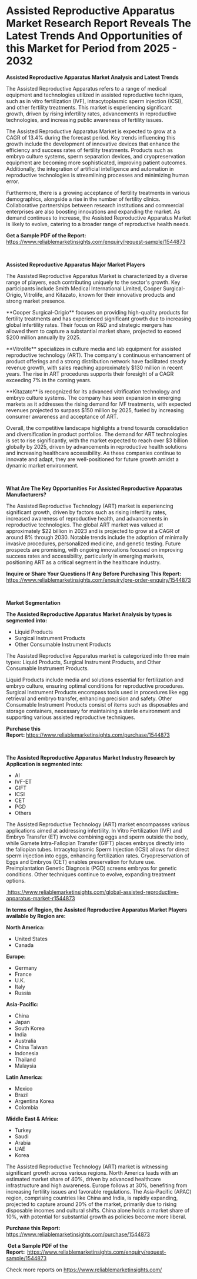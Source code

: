 <p><h1>Assisted Reproductive Apparatus Market Research Report Reveals The Latest Trends And Opportunities of this Market for Period from 2025 - 2032</h1></p><p><strong>Assisted Reproductive Apparatus Market Analysis and Latest Trends</strong></p>
<p><p>The Assisted Reproductive Apparatus refers to a range of medical equipment and technologies utilized in assisted reproductive techniques, such as in vitro fertilization (IVF), intracytoplasmic sperm injection (ICSI), and other fertility treatments. This market is experiencing significant growth, driven by rising infertility rates, advancements in reproductive technologies, and increasing public awareness of fertility issues.</p><p>The Assisted Reproductive Apparatus Market is expected to grow at a CAGR of 13.4% during the forecast period. Key trends influencing this growth include the development of innovative devices that enhance the efficiency and success rates of fertility treatments. Products such as embryo culture systems, sperm separation devices, and cryopreservation equipment are becoming more sophisticated, improving patient outcomes. Additionally, the integration of artificial intelligence and automation in reproductive technologies is streamlining processes and minimizing human error.</p><p>Furthermore, there is a growing acceptance of fertility treatments in various demographics, alongside a rise in the number of fertility clinics. Collaborative partnerships between research institutions and commercial enterprises are also boosting innovations and expanding the market. As demand continues to increase, the Assisted Reproductive Apparatus Market is likely to evolve, catering to a broader range of reproductive health needs.</p></p>
<p><strong>Get a Sample PDF of the Report:&nbsp;</strong> <a href="https://www.reliablemarketinsights.com/enquiry/request-sample/1544873?utm_campaign=2943&utm_medium=2&utm_source=Github&utm_content=ia&utm_term=04032025&utm_id=assisted-reproductive-apparatus">https://www.reliablemarketinsights.com/enquiry/request-sample/1544873</a></p>
<p>&nbsp;</p>
<p><strong>Assisted Reproductive Apparatus Major Market Players</strong></p>
<p><p>The Assisted Reproductive Apparatus Market is characterized by a diverse range of players, each contributing uniquely to the sector's growth. Key participants include Smith Medical International Limited, Cooper Surgical-Origio, Vitrolife, and Kitazato, known for their innovative products and strong market presence.</p><p>**Cooper Surgical-Origio** focuses on providing high-quality products for fertility treatments and has experienced significant growth due to increasing global infertility rates. Their focus on R&D and strategic mergers has allowed them to capture a substantial market share, projected to exceed $200 million annually by 2025.</p><p>**Vitrolife** specializes in culture media and lab equipment for assisted reproductive technology (ART). The company's continuous enhancement of product offerings and a strong distribution network have facilitated steady revenue growth, with sales reaching approximately $130 million in recent years. The rise in ART procedures supports their foresight of a CAGR exceeding 7% in the coming years.</p><p>**Kitazato** is recognized for its advanced vitrification technology and embryo culture systems. The company has seen expansion in emerging markets as it addresses the rising demand for IVF treatments, with expected revenues projected to surpass $150 million by 2025, fueled by increasing consumer awareness and acceptance of ART.</p><p>Overall, the competitive landscape highlights a trend towards consolidation and diversification in product portfolios. The demand for ART technologies is set to rise significantly, with the market expected to reach over $3 billion globally by 2025, driven by advancements in reproductive health solutions and increasing healthcare accessibility. As these companies continue to innovate and adapt, they are well-positioned for future growth amidst a dynamic market environment.</p></p>
<p>&nbsp;</p>
<p><strong>What Are The Key Opportunities For Assisted Reproductive Apparatus Manufacturers?</strong></p>
<p><p>The Assisted Reproductive Technology (ART) market is experiencing significant growth, driven by factors such as rising infertility rates, increased awareness of reproductive health, and advancements in reproductive technologies. The global ART market was valued at approximately $22 billion in 2023 and is projected to grow at a CAGR of around 8% through 2030. Notable trends include the adoption of minimally invasive procedures, personalized medicine, and genetic testing. Future prospects are promising, with ongoing innovations focused on improving success rates and accessibility, particularly in emerging markets, positioning ART as a critical segment in the healthcare industry.</p></p>
<p><strong>Inquire or Share Your Questions If Any Before Purchasing This Report:</strong> <a href="https://www.reliablemarketinsights.com/enquiry/pre-order-enquiry/1544873?utm_campaign=2943&utm_medium=2&utm_source=Github&utm_content=ia&utm_term=04032025&utm_id=assisted-reproductive-apparatus">https://www.reliablemarketinsights.com/enquiry/pre-order-enquiry/1544873</a></p>
<p>&nbsp;</p>
<p><strong>Market Segmentation</strong></p>
<p><strong>The Assisted Reproductive Apparatus Market Analysis by types is segmented into:</strong></p>
<p><ul><li>Liquid Products</li><li>Surgical Instrument Products</li><li>Other Consumable Instrument Products</li></ul></p>
<p><p>The Assisted Reproductive Apparatus market is categorized into three main types: Liquid Products, Surgical Instrument Products, and Other Consumable Instrument Products. </p><p>Liquid Products include media and solutions essential for fertilization and embryo culture, ensuring optimal conditions for reproductive procedures. Surgical Instrument Products encompass tools used in procedures like egg retrieval and embryo transfer, enhancing precision and safety. Other Consumable Instrument Products consist of items such as disposables and storage containers, necessary for maintaining a sterile environment and supporting various assisted reproductive techniques.</p></p>
<p><strong>Purchase this Report:&nbsp;</strong><a href="https://www.reliablemarketinsights.com/purchase/1544873?utm_campaign=2943&utm_medium=2&utm_source=Github&utm_content=ia&utm_term=04032025&utm_id=assisted-reproductive-apparatus">https://www.reliablemarketinsights.com/purchase/1544873</a></p>
<p>&nbsp;</p>
<p><strong>The Assisted Reproductive Apparatus Market Industry Research by Application is segmented into:</strong></p>
<p><ul><li>AI</li><li>IVF-ET</li><li>GIFT</li><li>ICSI</li><li>CET</li><li>PGD</li><li>Others</li></ul></p>
<p><p>The Assisted Reproductive Technology (ART) market encompasses various applications aimed at addressing infertility. In Vitro Fertilization (IVF) and Embryo Transfer (ET) involve combining eggs and sperm outside the body, while Gamete Intra-Fallopian Transfer (GIFT) places embryos directly into the fallopian tubes. Intracytoplasmic Sperm Injection (ICSI) allows for direct sperm injection into eggs, enhancing fertilization rates. Cryopreservation of Eggs and Embryos (CET) enables preservation for future use. Preimplantation Genetic Diagnosis (PGD) screens embryos for genetic conditions. Other techniques continue to evolve, expanding treatment options.</p></p>
<p><a href="https://www.reliablemarketinsights.com/global-assisted-reproductive-apparatus-market-r1544873?utm_campaign=2943&utm_medium=2&utm_source=Github&utm_content=ia&utm_term=04032025&utm_id=assisted-reproductive-apparatus">&nbsp;https://www.reliablemarketinsights.com/global-assisted-reproductive-apparatus-market-r1544873</a></p>
<p><strong>In terms of Region, the Assisted Reproductive Apparatus Market Players available by Region are:</strong></p>
<p>
    <p> <strong> North America: </strong>
        <ul>
            <li>United States</li>
            <li>Canada</li>
        </ul>
        </p> 
    <p> <strong> Europe: </strong>
        <ul>
            <li>Germany</li>
            <li>France</li>
            <li>U.K.</li>
            <li>Italy</li>
            <li>Russia</li>
        </ul>
        </p> 
    <p> <strong> Asia-Pacific: </strong>
        <ul>
            <li>China</li>
            <li>Japan</li>
            <li>South Korea</li>
            <li>India</li>
            <li>Australia</li>
            <li>China Taiwan</li>
            <li>Indonesia</li>
            <li>Thailand</li>
            <li>Malaysia</li>
        </ul>
        </p> 
    <p> <strong> Latin America: </strong>
        <ul>
            <li>Mexico</li>
            <li>Brazil</li>
            <li>Argentina Korea</li>
            <li>Colombia</li>
        </ul>
        </p> 
    <p> <strong> Middle East & Africa: </strong>
        <ul>
            <li>Turkey</li>
            <li>Saudi</li>
            <li>Arabia</li>
            <li>UAE</li>
            <li>Korea</li>
        </ul>
    </p>
    </p>
<p><p>The Assisted Reproductive Technology (ART) market is witnessing significant growth across various regions. North America leads with an estimated market share of 40%, driven by advanced healthcare infrastructure and high awareness. Europe follows at 30%, benefiting from increasing fertility issues and favorable regulations. The Asia-Pacific (APAC) region, comprising countries like China and India, is rapidly expanding, projected to capture around 20% of the market, primarily due to rising disposable incomes and cultural shifts. China alone holds a market share of 10%, with potential for substantial growth as policies become more liberal.</p></p>
<p><strong>Purchase this Report: </strong><a href="https://www.reliablemarketinsights.com/purchase/1544873?utm_campaign=2943&utm_medium=2&utm_source=Github&utm_content=ia&utm_term=04032025&utm_id=assisted-reproductive-apparatus">https://www.reliablemarketinsights.com/purchase/1544873</a></p>
<p>&nbsp;<strong>Get a Sample PDF of the Report:&nbsp;&nbsp;</strong><a href="https://www.reliablemarketinsights.com/enquiry/request-sample/1544873?utm_campaign=2943&utm_medium=2&utm_source=Github&utm_content=ia&utm_term=04032025&utm_id=assisted-reproductive-apparatus">https://www.reliablemarketinsights.com/enquiry/request-sample/1544873</a></p>
<p><strong></strong></p>
<p>Check more reports on <a href="https://www.reliablemarketinsights.com/?utm_campaign=2943&utm_medium=2&utm_source=Github&utm_content=ia&utm_term=04032025&utm_id=assisted-reproductive-apparatus">https://www.reliablemarketinsights.com/</a></p>